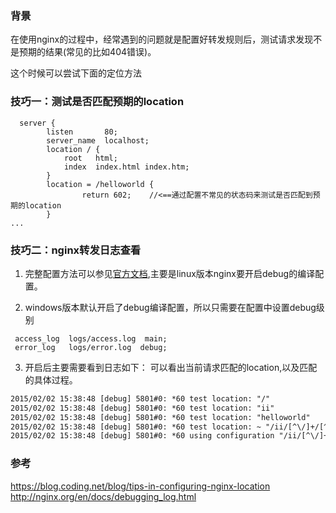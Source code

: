 ### 背景
在使用nginx的过程中，经常遇到的问题就是配置好转发规则后，测试请求发现不是预期的结果(常见的比如404错误)。  

这个时候可以尝试下面的定位方法

### 技巧一：测试是否匹配预期的location
```nginx
  server {
        listen       80;
        server_name  localhost;
        location / {
            root   html;
            index  index.html index.htm;
        }
        location = /helloworld {
                return 602;    //<==通过配置不常见的状态码来测试是否匹配到预期的location
        }
...
```

### 技巧二：nginx转发日志查看

1. 完整配置方法可以参见[官方文档](http://nginx.org/en/docs/debugging_log.html),主要是linux版本nginx要开启debug的编译配置。

2. windows版本默认开启了debug编译配置，所以只需要在配置中设置debug级别
```nginx
 access_log  logs/access.log  main;
 error_log   logs/error.log  debug;
```
3. 开启后主要需要看到日志如下：
可以看出当前请求匹配的location,以及匹配的具体过程。
```txt
2015/02/02 15:38:48 [debug] 5801#0: *60 test location: "/"
2015/02/02 15:38:48 [debug] 5801#0: *60 test location: "ii"
2015/02/02 15:38:48 [debug] 5801#0: *60 test location: "helloworld"
2015/02/02 15:38:48 [debug] 5801#0: *60 test location: ~ "/ii/[^\/]+/[^\/]+"
2015/02/02 15:38:48 [debug] 5801#0: *60 using configuration "/ii/[^\/]+/[^\/]+"
```

### 参考
https://blog.coding.net/blog/tips-in-configuring-nginx-location  
http://nginx.org/en/docs/debugging_log.html  
